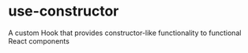 # use-constructor
A custom Hook that provides constructor-like functionality to functional React components
